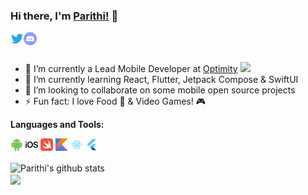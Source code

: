 ### Hi there, I'm [Parithi!](https://parithi.github.io) 👋

<a href="https://twitter.com/parithi">
  <img align="left" alt="ElamParithi Arul | Twitter" width="21px" src="https://raw.githubusercontent.com/parithi/parithi/master/assets/twitter.svg" />
</a>

<a href="https://discord.gg/NpjSP8re">
  <img align="left" alt="Parithi's Discord" width="21px" src="https://raw.githubusercontent.com/parithi/parithi/master/assets/discord-round.svg" />
</a>


<br/><br/>
- 🔭 I’m currently a Lead Mobile Developer at [Optimity](https://www.myoptimity.com/) <img height="16" src="https://i2.wp.com/blog.myoptimity.com/wp-content/uploads/2021/03/cropped-optimity-favicon.png?fit=16%2C16&ssl=1">
- 🌱 I’m currently learning React, Flutter, Jetpack Compose & SwiftUI
- 👯 I’m looking to collaborate on some mobile open source projects
- ⚡ Fun fact: I love Food 🍝 & Video Games! 🎮


**Languages and Tools:**  

<code><img height="20" src="https://raw.githubusercontent.com/github/explore/80688e429a7d4ef2fca1e82350fe8e3517d3494d/topics/android/android.png"></code>
<code><img height="20" src="https://raw.githubusercontent.com/github/explore/80688e429a7d4ef2fca1e82350fe8e3517d3494d/topics/ios/ios.png"></code>
<code><img height="20" src="https://raw.githubusercontent.com/github/explore/80688e429a7d4ef2fca1e82350fe8e3517d3494d/topics/swift/swift.png"></code>
<code><img height="20" src="https://raw.githubusercontent.com/github/explore/80688e429a7d4ef2fca1e82350fe8e3517d3494d/topics/kotlin/kotlin.png"></code>
<code><img height="20" src="https://raw.githubusercontent.com/github/explore/80688e429a7d4ef2fca1e82350fe8e3517d3494d/topics/react-native/react-native.png"></code>
<code><img height="20" src="https://raw.githubusercontent.com/github/explore/80688e429a7d4ef2fca1e82350fe8e3517d3494d/topics/flutter/flutter.png"></code>    

  <img align="center" src="https://stat-parithi.vercel.app/api?username=parithi&show_icons=true&include_all_commits=true&theme=default" alt="Parithi's github stats" />
  <br/>
  <img align="center" src="https://stat-parithi.vercel.app/api/top-langs/?username=parithi&layout=compact&theme=default" />
<!-- <img align="center" src="https://stat-parithi.vercel.app/api/pin/?username=parithi&repo=github-readme-stats&theme=material-palenight" />
  <img align="center" src="https://stat-parithi.vercel.app/api/pin/?username=parithi&repo=parithi.github.io&theme=material-palenight" /> -->  
